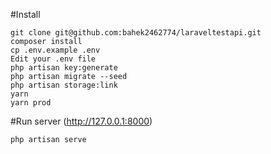 #Install

    git clone git@github.com:bahek2462774/laraveltestapi.git
    composer install
    cp .env.example .env
    Edit your .env file
    php artisan key:generate
    php artisan migrate --seed
    php artisan storage:link
    yarn 
    yarn prod

#Run server
(http://127.0.0.1:8000)  

    php artisan serve